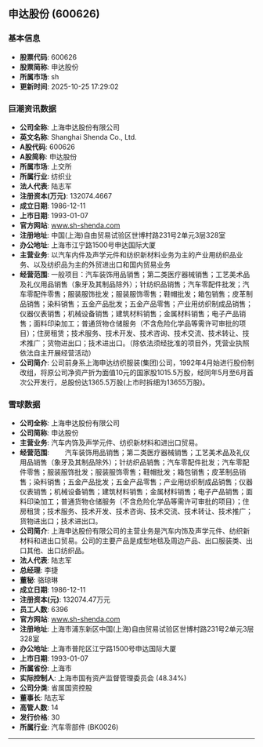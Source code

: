 ## 申达股份 (600626)

### 基本信息

- **股票代码**: 600626
- **股票简称**: 申达股份
- **所属市场**: sh
- **更新时间**: 2025-10-25 17:29:02

### 巨潮资讯数据

- **公司全称**: 上海申达股份有限公司
- **英文名称**: Shanghai Shenda Co., Ltd.
- **A股代码**: 600626
- **A股简称**: 申达股份
- **所属市场**: 上交所
- **所属行业**: 纺织业
- **法人代表**: 陆志军
- **注册资本(万元)**: 132074.4667
- **成立日期**: 1986-12-11
- **上市日期**: 1993-01-07
- **官方网站**: www.sh-shenda.com
- **注册地址**: 中国(上海)自由贸易试验区世博村路231号2单元3层328室
- **办公地址**: 上海市江宁路1500号申达国际大厦
- **主营业务**: 以汽车内件及声学元件和纺织新材料业务为主的产业用纺织品业务、以及纺织品为主的外贸进出口和国内贸易业务
- **经营范围**: 一般项目：汽车装饰用品销售；第二类医疗器械销售；工艺美术品及礼仪用品销售（象牙及其制品除外）；针纺织品销售；汽车零配件批发；汽车零配件零售；服装服饰批发；服装服饰零售；鞋帽批发；箱包销售；皮革制品销售；染料销售；五金产品批发；五金产品零售；产业用纺织制成品销售；仪器仪表销售；机械设备销售；建筑材料销售；金属材料销售；电子产品销售；面料印染加工；普通货物仓储服务（不含危险化学品等需许可审批的项目）；住房租赁；技术服务、技术开发、技术咨询、技术交流、技术转让、技术推广；货物进出口；技术进出口。（除依法须经批准的项目外，凭营业执照依法自主开展经营活动）
- **公司简介**: 公司前身系上海申达纺织服装(集团)公司，1992年4月始进行股份制改组，将原公司净资产折为面值10元的国家股1015.5万股，经同年5月至6月首次公开发行，总股份达1365.5万股(上市时拆细为13655万股)。

### 雪球数据

- **公司全称**: 上海申达股份有限公司
- **公司简称**: 申达股份
- **主营业务**: 汽车内饰及声学元件、纺织新材料和进出口贸易。
- **经营范围**: 　　汽车装饰用品销售；第二类医疗器械销售；工艺美术品及礼仪用品销售（象牙及其制品除外）；针纺织品销售；汽车零配件批发；汽车零配件零售；服装服饰批发；服装服饰零售；鞋帽批发；箱包销售；皮革制品销售；染料销售；五金产品批发；五金产品零售；产业用纺织制成品销售；仪器仪表销售；机械设备销售；建筑材料销售；金属材料销售；电子产品销售；面料印染加工；普通货物仓储服务（不含危险化学品等需许可审批的项目）；住房租赁；技术服务、技术开发、技术咨询、技术交流、技术转让、技术推广；货物进出口；技术进出口。
- **公司简介**: 上海申达股份有限公司的主营业务是汽车内饰及声学元件、纺织新材料和进出口贸易。公司的主要产品是成型地毯及周边产品、出口服装类、出口其他、出口纺织品。
- **法人代表**: 陆志军
- **总经理**: 李捷
- **董秘**: 骆琼琳
- **成立日期**: 1986-12-11
- **注册资本(元)**: 132074.47万元
- **员工人数**: 6396
- **官方网站**: www.sh-shenda.com
- **注册地址**: 上海市浦东新区中国(上海)自由贸易试验区世博村路231号2单元3层328室
- **办公地址**: 上海市普陀区江宁路1500号申达国际大厦
- **上市日期**: 1993-01-07
- **所属省份**: 上海市
- **实际控制人**: 上海市国有资产监督管理委员会 (48.34%)
- **公司分类**: 省属国资控股
- **董事长**: 陆志军
- **高管人数**: 14
- **发行价格**: 30
- **所属行业**: 汽车零部件 (BK0026)

---